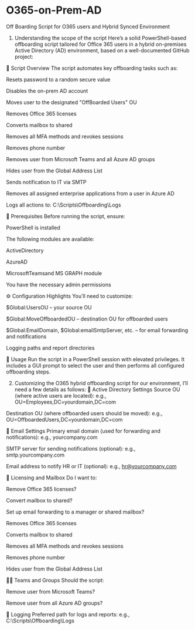 # O365-on-Prem-AD
Off Boarding Script for O365 users and Hybrid Synced Environment

1) Understanding the scope of the script
Here’s a solid PowerShell-based offboarding script tailored for Office 365 users in a hybrid on-premises Active Directory (AD) environment, based on a well-documented GitHub project:

🔧 Script Overview
The script automates key offboarding tasks such as:

Resets password to a random secure value

Disables the on-prem AD account

Moves user to the designated "OffBoarded Users" OU

Removes Office 365 licenses

Converts mailbox to shared

Removes all MFA methods and revokes sessions

Removes phone number

Removes user from Microsoft Teams and all Azure AD groups

Hides user from the Global Address List

Sends notification to IT via SMTP

Removes all assigned enterprise applications from a user in Azure AD

Logs all actions to: C:\Scripts\Offboarding\Logs

 

🧰 Prerequisites
Before running the script, ensure:

PowerShell is installed

The following modules are available:

ActiveDirectory

AzureAD

MicrosoftTeamsand MS GRAPH module

You have the necessary admin permissions

⚙️ Configuration Highlights
You’ll need to customize:

$Global:UsersOU – your source OU

$Global:MoveOffboardedOU – destination OU for offboarded users

$Global:EmailDomain, $Global:emailSmtpServer, etc. – for email forwarding and notifications

Logging paths and report directories

🧪 Usage
Run the script in a PowerShell session with elevated privileges. It includes a GUI prompt to select the user and then performs all configured offboarding steps.

 

2) Customizing the O365 hybrid offboarding script for our environment, I’ll need a few details as follows:
🏢 Active Directory Settings
Source OU (where active users are located):
e.g., OU=Employees,DC=yourdomain,DC=com

Destination OU (where offboarded users should be moved):
e.g., OU=OffboardedUsers,DC=yourdomain,DC=com

📧 Email Settings
Primary email domain (used for forwarding and notifications):
e.g., yourcompany.com

SMTP server for sending notifications (optional):
e.g., smtp.yourcompany.com

Email address to notify HR or IT (optional):
e.g., hr@yourcompany.com

🧾 Licensing and Mailbox
Do I want to:

Remove Office 365 licenses?

Convert mailbox to shared?

Set up email forwarding to a manager or shared mailbox?

Removes Office 365 licenses

Converts mailbox to shared

Removes all MFA methods and revokes sessions

Removes phone number

Hides user from the Global Address List

🧑‍💼 Teams and Groups
Should the script:

Remove user from Microsoft Teams?

Remove user from all Azure AD groups?

📁 Logging
Preferred path for logs and reports:
e.g., C:\Scripts\Offboarding\Logs
